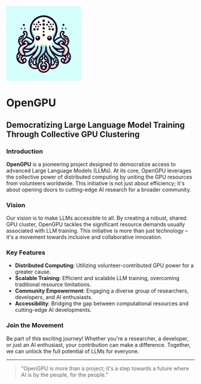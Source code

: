 <img src="/docs/images/OpenGPU_logo.png" alt="OpenGPU Logo" width="200"/>


# OpenGPU

## Democratizing Large Language Model Training Through Collective GPU Clustering

### Introduction
**OpenGPU** is a pioneering project designed to democratize access to advanced Large Language Models (LLMs). At its core, OpenGPU leverages the collective power of distributed computing by uniting the GPU resources from volunteers worldwide. This initiative is not just about efficiency; it's about opening doors to cutting-edge AI research for a broader community.

### Vision
Our vision is to make LLMs accessible to all. By creating a robust, shared GPU cluster, OpenGPU tackles the significant resource demands usually associated with LLM training. This initiative is more than just technology – it's a movement towards inclusive and collaborative innovation.

### Key Features

- **Distributed Computing**: Utilizing volunteer-contributed GPU power for a greater cause.
- **Scalable Training**: Efficient and scalable LLM training, overcoming traditional resource limitations.
- **Community Empowerment**: Engaging a diverse group of researchers, developers, and AI enthusiasts.
- **Accessibility**: Bridging the gap between computational resources and cutting-edge AI developments.

### Join the Movement
Be part of this exciting journey! Whether you're a researcher, a developer, or just an AI enthusiast, your contribution can make a difference. Together, we can unlock the full potential of LLMs for everyone.

---

> "OpenGPU is more than a project; it's a step towards a future where AI is by the people, for the people."
